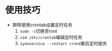# 使用技巧

- 群晖使用crontab设置定时任务
  1. `sudo -i`切换至root
  2. `vim /etc/crontab`编辑定时任务
  3. `synoservice --restart crond`重启定时服务